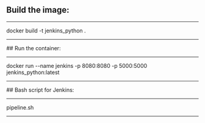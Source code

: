 ## Build the image:
<hr>
<p>docker build -t jenkins_python .</p>
<hr>
## Run the container:
<hr>
<p>docker run --name jenkins -p 8080:8080 -p 5000:5000 jenkins_python:latest</p>
<hr>
## Bash script for Jenkins:
<hr>
<p>pipeline.sh</p>
<hr>

